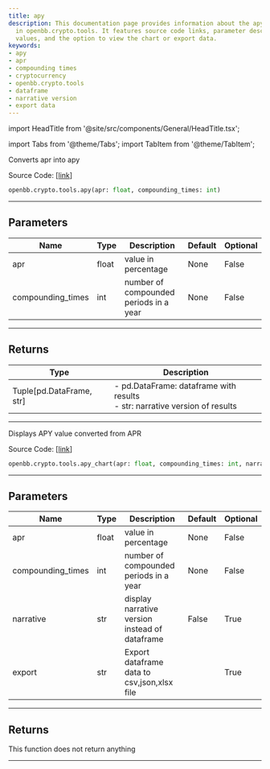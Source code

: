 ```yaml
---
title: apy
description: This documentation page provides information about the apy and apr functions
  in openbb.crypto.tools. It features source code links, parameter descriptions, return
  values, and the option to view the chart or export data.
keywords:
- apy
- apr
- compounding times
- cryptocurrency
- openbb.crypto.tools
- dataframe
- narrative version
- export data
---
```


import HeadTitle from '@site/src/components/General/HeadTitle.tsx';

<HeadTitle title="crypto.tools.apy - Reference | OpenBB SDK Docs" />

import Tabs from '@theme/Tabs';
import TabItem from '@theme/TabItem';

<Tabs>
<TabItem value="model" label="Model" default>

Converts apr into apy

Source Code: [[link](https://github.com/OpenBB-finance/OpenBBTerminal/tree/main/openbb_terminal/cryptocurrency/tools/tools_model.py#L19)]

```python
openbb.crypto.tools.apy(apr: float, compounding_times: int)
```

---

## Parameters

| Name | Type | Description | Default | Optional |
| ---- | ---- | ----------- | ------- | -------- |
| apr | float | value in percentage | None | False |
| compounding_times | int | number of compounded periods in a year | None | False |


---

## Returns

| Type | Description |
| ---- | ----------- |
| Tuple[pd.DataFrame, str] | - pd.DataFrame: dataframe with results<br/>- str: narrative version of results |
---

</TabItem>
<TabItem value="view" label="Chart">

Displays APY value converted from APR

Source Code: [[link](https://github.com/OpenBB-finance/OpenBBTerminal/tree/main/openbb_terminal/cryptocurrency/tools/tools_view.py#L16)]

```python
openbb.crypto.tools.apy_chart(apr: float, compounding_times: int, narrative: bool = False, export: str = "")
```

---

## Parameters

| Name | Type | Description | Default | Optional |
| ---- | ---- | ----------- | ------- | -------- |
| apr | float | value in percentage | None | False |
| compounding_times | int | number of compounded periods in a year | None | False |
| narrative | str | display narrative version instead of dataframe | False | True |
| export | str | Export dataframe data to csv,json,xlsx file |  | True |


---

## Returns

This function does not return anything

---

</TabItem>
</Tabs>
